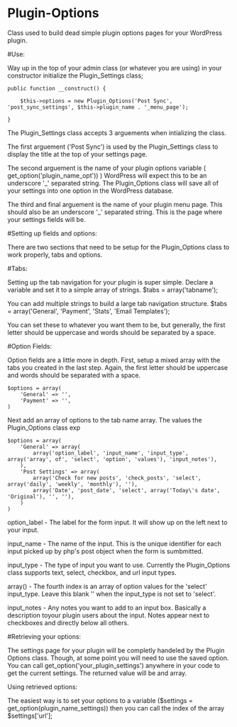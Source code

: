 # Plugin-Options
Class used to build dead simple plugin options pages for your WordPress plugin.

#Use:

Way up in the top of your admin class (or whatever you are using) in your constructor initialize the Plugin_Settings class;

    public function __construct() {

		$this->options = new Plugin_Options('Post Sync', 'post_sync_settings', $this->plugin_name . '_menu_page');

	}

The Plugin_Settings class accepts 3 arguements when intializing the class.

The first arguement ('Post Sync') is used by the Plugin_Settings class to display the title at the top of your settings page.

The second arguement is the name of your plugin options variable ( get_option('plugin_name_opt')) ) WordPress will expect this to be an underscore '_' separated string. The Plugin_Options class will save all of your settings into one option in the WordPress database.

The third and final arguement is the name of your plugin menu page. This should also be an underscore '_' separated string. This is the page where your settings fields will be.

#Setting up fields and options:

There are two sections that need to be setup for the Plugin_Options class to work properly, tabs and options.

#Tabs:

Setting up the tab navigation for your plugin is super simple. Declare a variable and set it to a simple array of strings.
$tabs = array('tabname');

You can add multiple strings to build a large tab navigation structure.
    $tabs = array('General', 'Payment', 'Stats', 'Email Templates');

You can set these to whatever you want them to be, but generally, the first letter should be uppercase and words should be separated by a space.

#Option Fields:

Option fields are a little more in depth. First, setup a mixed array with the tabs you created in the last step. Again, the first letter should be uppercase and words should be separated with a space.

    $options = array(
        'General' => '',
        'Payment' => '',
    )

Next add an array of options to the tab name array. The values the Plugin_Options class exp

    $options = array(
        'General' => array(
            array('option_label', 'input_name', 'input_type', array('array', of', 'select', 'option', 'values'), 'input_notes'),
        ),
        'Post Settings' => array(
            array('Check for new posts', 'check_posts', 'select', array('daily', 'weekly', 'monthly'), ''),
            array('Date', 'post_date', 'select', array('Today\'s date', 'Original'), '', ''),
        )
    )


option_label - The label for the form input. It will show up on the left next to your input.

input_name -  The name of the input. This is the unique identifier for each input picked up by php's post object when the form is sumbmitted.

input_type - The type of input you want to use. Currently the Plugin_Options class supports text, select, checkbox, and url input types.

array() - The fourth index is an array of option values for the 'select' input_type. Leave this blank '' when the input_type is not set to 'select'.

input_notes - Any notes you want to add to an input box. Basically a description toyour plugin users about the input. Notes appear next to checkboxes and directly below all others.


#Retrieving your options:

The settings page for your plugin will be completly handeled by the Plugin Options class. Though, at some point you will need 
to use the saved option. You can call get_option('your_plugin_settings') anywhere in your code to get the current settings. The returned value will be and array.

Using retrieved options:

The easiest way is to set your options to a variable ($settings = get_option(plugin_name_settings)) then you can call the index
of the array $settings['url'];
